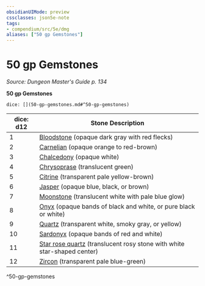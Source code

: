 ```yaml
---
obsidianUIMode: preview
cssclasses: json5e-note
tags:
- compendium/src/5e/dmg
aliases: ["50 gp Gemstones"]
---
```

# 50 gp Gemstones
*Source: Dungeon Master's Guide p. 134* 

**50 gp Gemstones**

`dice: [](50-gp-gemstones.md#^50-gp-gemstones)`

| dice: d12 | Stone Description |
|-----------|-------------------|
| 1 | [Bloodstone](compendium/items/bloodstone.md) (opaque dark gray with red flecks) |
| 2 | [Carnelian](compendium/items/carnelian.md) (opaque orange to red-brown) |
| 3 | [Chalcedony](compendium/items/chalcedony.md) (opaque white) |
| 4 | [Chrysoprase](compendium/items/chrysoprase.md) (translucent green) |
| 5 | [Citrine](compendium/items/citrine.md) (transparent pale yellow-brown) |
| 6 | [Jasper](compendium/items/jasper.md) (opaque blue, black, or brown) |
| 7 | [Moonstone](compendium/items/moonstone.md) (translucent white with pale blue glow) |
| 8 | [Onyx](compendium/items/onyx.md) (opaque bands of black and white, or pure black or white) |
| 9 | [Quartz](compendium/items/quartz.md) (transparent white, smoky gray, or yellow) |
| 10 | [Sardonyx](compendium/items/sardonyx.md) (opaque bands of red and white) |
| 11 | [Star rose quartz](compendium/items/star-rose-quartz.md) (translucent rosy stone with white star-shaped center) |
| 12 | [Zircon](compendium/items/zircon.md) (transparent pale blue-green) |
^50-gp-gemstones